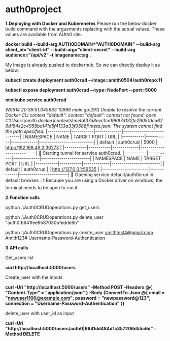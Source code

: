 # auth0project
**1.Deploying with Docker and Kuberenetes** 
Please run the below docker build command with the arguements replacing with the actual values. These values are available from AUth0 site.


**docker build --build-arg AUTH0DOMAIN="AUTH0DOMAIN" --build-arg client_id="client-id" --build-arg="client-secret" --build-arg audience="<URL>/api/v2" -t imagename:tag .**

My Image is already pushed to dockerhub. So we can directly deploy it as below.

**kubectl create deployment auth0crud --image=amith0504/auth0repo:11**

**kubectl expose deployment auth0crud --type=NodePort --port=5000**
 
 **minikube service auth0crud** 
 
_W0514 20:39:51.045633   10996 main.go:291] Unable to resolve the current Docker CLI context "default": context "default": context not found: open C:\Users\amith\.docker\contexts\meta\37a8eec1ce19687d132fe29051dca629d164e2c4958ba141d5f4133a33f0688f\meta.json: The system cannot find the path specified._
|-----------|-----------|-------------|---------------------------|
| NAMESPACE |   NAME    | TARGET PORT |            URL            |
|-----------|-----------|-------------|---------------------------|
| default   | auth0crud |        5000 | http://192.168.49.2:30273 |
|-----------|-----------|-------------|---------------------------|
🏃  Starting tunnel for service auth0crud.
|-----------|-----------|-------------|------------------------|
| NAMESPACE |   NAME    | TARGET PORT |          URL           |
|-----------|-----------|-------------|------------------------|
| default   | auth0crud |             | http://127.0.0.1:59535 |
|-----------|-----------|-------------|------------------------|
🎉  Opening service default/auth0crud in default browser...
❗  Because you are using a Docker driver on windows, the terminal needs to be open to run it.


**2.Function calls**

python .\Auth0CRUDoperations.py get_users    

python .\Auth0CRUDoperations.py delete_user "auth0|6641fee9587030bfedde6b"      

python .\Auth0CRUDoperations.py create_user amithtest4@gmail.com Amith123# Username-Password-Authentication



**3.API calls**

 Get_users list
 
**curl http://localhost:5000/users**

 Create_user with the inputs
 
 **curl -Uri "http://localhost:5000/users" -Method POST -Headers @{ "Content-Type" = "application/json" } -Body (ConvertTo-Json @{ email = "newuser1100@example.com"; password = "newpassword@123"; connection = "Username-Password-Authentication" })**

delete_user with user_id as input

**curl -Uri "http://localhost:5000/users/auth0|6641dd484d1c357206d55c6d" -Method DELETE**
  
